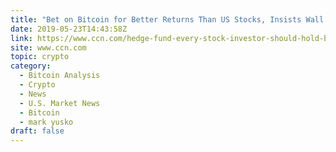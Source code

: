 ```yaml
---
title: "Bet on Bitcoin for Better Returns Than US Stocks, Insists Wall Street Veteran"
date: 2019-05-23T14:43:58Z
link: https://www.ccn.com/hedge-fund-every-stock-investor-should-hold-bitcoin?utm_medium=RSS&utm_source=hune
site: www.ccn.com
topic: crypto
category:
  - Bitcoin Analysis
  - Crypto
  - News
  - U.S. Market News
  - Bitcoin
  - mark yusko
draft: false
---
```

